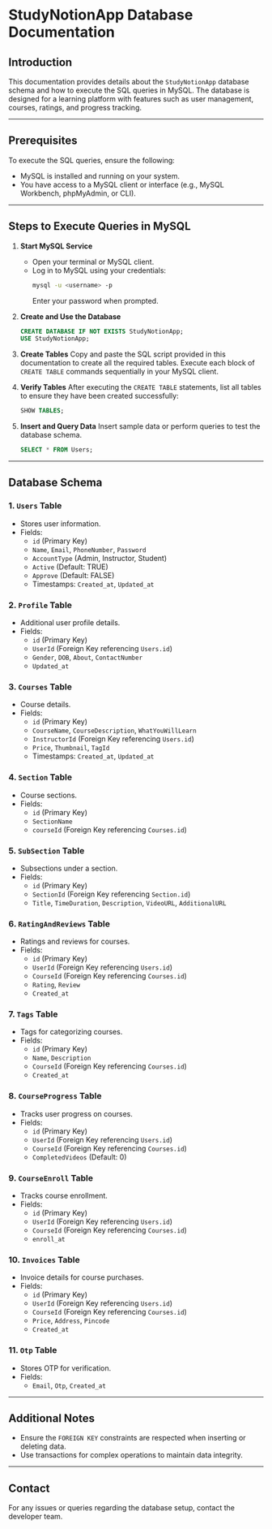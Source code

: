 # StudyNotionApp Database Documentation

## Introduction
This documentation provides details about the `StudyNotionApp` database schema and how to execute the SQL queries in MySQL. The database is designed for a learning platform with features such as user management, courses, ratings, and progress tracking.

---

## Prerequisites
To execute the SQL queries, ensure the following:
- MySQL is installed and running on your system.
- You have access to a MySQL client or interface (e.g., MySQL Workbench, phpMyAdmin, or CLI).

---

## Steps to Execute Queries in MySQL

1. **Start MySQL Service**
   - Open your terminal or MySQL client.
   - Log in to MySQL using your credentials:
     ```bash
     mysql -u <username> -p
     ```
     Enter your password when prompted.

2. **Create and Use the Database**
   ```sql
   CREATE DATABASE IF NOT EXISTS StudyNotionApp;
   USE StudyNotionApp;
   ```

3. **Create Tables**
   Copy and paste the SQL script provided in this documentation to create all the required tables. Execute each block of `CREATE TABLE` commands sequentially in your MySQL client.

4. **Verify Tables**
   After executing the `CREATE TABLE` statements, list all tables to ensure they have been created successfully:
   ```sql
   SHOW TABLES;
   ```

5. **Insert and Query Data**
   Insert sample data or perform queries to test the database schema.
   ```sql
   SELECT * FROM Users;
   ```

---

## Database Schema

### 1. `Users` Table
- Stores user information.
- Fields:
  - `id` (Primary Key)
  - `Name`, `Email`, `PhoneNumber`, `Password`
  - `AccountType` (Admin, Instructor, Student)
  - `Active` (Default: TRUE)
  - `Approve` (Default: FALSE)
  - Timestamps: `Created_at`, `Updated_at`

### 2. `Profile` Table
- Additional user profile details.
- Fields:
  - `id` (Primary Key)
  - `UserId` (Foreign Key referencing `Users.id`)
  - `Gender`, `DOB`, `About`, `ContactNumber`
  - `Updated_at`

### 3. `Courses` Table
- Course details.
- Fields:
  - `id` (Primary Key)
  - `CourseName`, `CourseDescription`, `WhatYouWillLearn`
  - `InstructorId` (Foreign Key referencing `Users.id`)
  - `Price`, `Thumbnail`, `TagId`
  - Timestamps: `Created_at`, `Updated_at`

### 4. `Section` Table
- Course sections.
- Fields:
  - `id` (Primary Key)
  - `SectionName`
  - `courseId` (Foreign Key referencing `Courses.id`)

### 5. `SubSection` Table
- Subsections under a section.
- Fields:
  - `id` (Primary Key)
  - `SectionId` (Foreign Key referencing `Section.id`)
  - `Title`, `TimeDuration`, `Description`, `VideoURL`, `AdditionalURL`

### 6. `RatingAndReviews` Table
- Ratings and reviews for courses.
- Fields:
  - `id` (Primary Key)
  - `UserId` (Foreign Key referencing `Users.id`)
  - `CourseId` (Foreign Key referencing `Courses.id`)
  - `Rating`, `Review`
  - `Created_at`

### 7. `Tags` Table
- Tags for categorizing courses.
- Fields:
  - `id` (Primary Key)
  - `Name`, `Description`
  - `CourseId` (Foreign Key referencing `Courses.id`)
  - `Created_at`

### 8. `CourseProgress` Table
- Tracks user progress on courses.
- Fields:
  - `id` (Primary Key)
  - `UserId` (Foreign Key referencing `Users.id`)
  - `CourseId` (Foreign Key referencing `Courses.id`)
  - `CompletedVideos` (Default: 0)

### 9. `CourseEnroll` Table
- Tracks course enrollment.
- Fields:
  - `id` (Primary Key)
  - `UserId` (Foreign Key referencing `Users.id`)
  - `CourseId` (Foreign Key referencing `Courses.id`)
  - `enroll_at`

### 10. `Invoices` Table
- Invoice details for course purchases.
- Fields:
  - `id` (Primary Key)
  - `UserId` (Foreign Key referencing `Users.id`)
  - `CourseId` (Foreign Key referencing `Courses.id`)
  - `Price`, `Address`, `Pincode`
  - `Created_at`

### 11. `Otp` Table
- Stores OTP for verification.
- Fields:
  - `Email`, `Otp`, `Created_at`

---

## Additional Notes
- Ensure the `FOREIGN KEY` constraints are respected when inserting or deleting data.
- Use transactions for complex operations to maintain data integrity.

---

## Contact
For any issues or queries regarding the database setup, contact the developer team.
